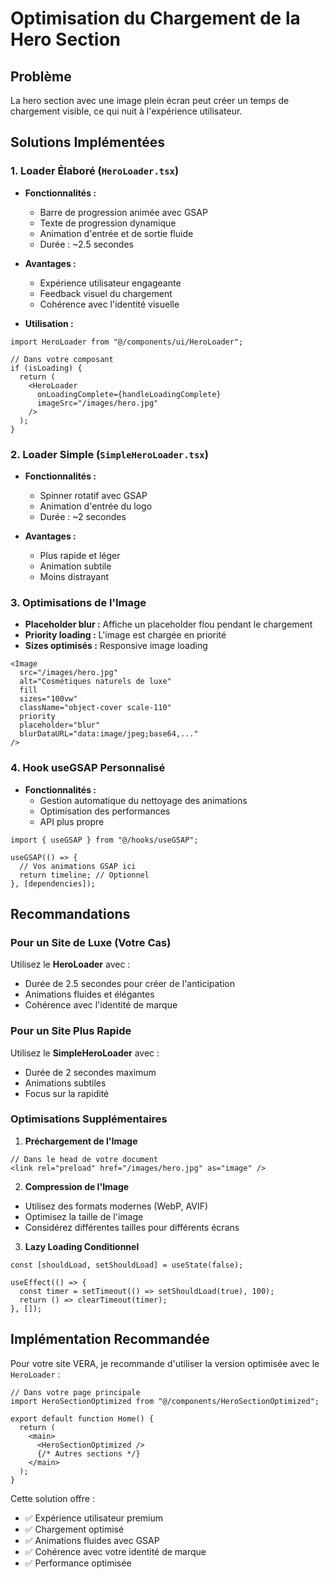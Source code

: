 # Optimisation du Chargement de la Hero Section

## Problème

La hero section avec une image plein écran peut créer un temps de chargement visible, ce qui nuit à l'expérience utilisateur.

## Solutions Implémentées

### 1. Loader Élaboré (`HeroLoader.tsx`)

- **Fonctionnalités :**
  - Barre de progression animée avec GSAP
  - Texte de progression dynamique
  - Animation d'entrée et de sortie fluide
  - Durée : ~2.5 secondes

- **Avantages :**
  - Expérience utilisateur engageante
  - Feedback visuel du chargement
  - Cohérence avec l'identité visuelle

- **Utilisation :**

```tsx
import HeroLoader from "@/components/ui/HeroLoader";

// Dans votre composant
if (isLoading) {
  return (
    <HeroLoader
      onLoadingComplete={handleLoadingComplete}
      imageSrc="/images/hero.jpg"
    />
  );
}
```

### 2. Loader Simple (`SimpleHeroLoader.tsx`)

- **Fonctionnalités :**
  - Spinner rotatif avec GSAP
  - Animation d'entrée du logo
  - Durée : ~2 secondes

- **Avantages :**
  - Plus rapide et léger
  - Animation subtile
  - Moins distrayant

### 3. Optimisations de l'Image

- **Placeholder blur :** Affiche un placeholder flou pendant le chargement
- **Priority loading :** L'image est chargée en priorité
- **Sizes optimisés :** Responsive image loading

```tsx
<Image
  src="/images/hero.jpg"
  alt="Cosmétiques naturels de luxe"
  fill
  sizes="100vw"
  className="object-cover scale-110"
  priority
  placeholder="blur"
  blurDataURL="data:image/jpeg;base64,..."
/>
```

### 4. Hook useGSAP Personnalisé

- **Fonctionnalités :**
  - Gestion automatique du nettoyage des animations
  - Optimisation des performances
  - API plus propre

```tsx
import { useGSAP } from "@/hooks/useGSAP";

useGSAP(() => {
  // Vos animations GSAP ici
  return timeline; // Optionnel
}, [dependencies]);
```

## Recommandations

### Pour un Site de Luxe (Votre Cas)

Utilisez le **HeroLoader** avec :

- Durée de 2.5 secondes pour créer de l'anticipation
- Animations fluides et élégantes
- Cohérence avec l'identité de marque

### Pour un Site Plus Rapide

Utilisez le **SimpleHeroLoader** avec :

- Durée de 2 secondes maximum
- Animations subtiles
- Focus sur la rapidité

### Optimisations Supplémentaires

1. **Préchargement de l'Image**

```tsx
// Dans le head de votre document
<link rel="preload" href="/images/hero.jpg" as="image" />
```

2. **Compression de l'Image**

- Utilisez des formats modernes (WebP, AVIF)
- Optimisez la taille de l'image
- Considérez différentes tailles pour différents écrans

3. **Lazy Loading Conditionnel**

```tsx
const [shouldLoad, setShouldLoad] = useState(false);

useEffect(() => {
  const timer = setTimeout(() => setShouldLoad(true), 100);
  return () => clearTimeout(timer);
}, []);
```

## Implémentation Recommandée

Pour votre site VERA, je recommande d'utiliser la version optimisée avec le `HeroLoader` :

```tsx
// Dans votre page principale
import HeroSectionOptimized from "@/components/HeroSectionOptimized";

export default function Home() {
  return (
    <main>
      <HeroSectionOptimized />
      {/* Autres sections */}
    </main>
  );
}
```

Cette solution offre :

- ✅ Expérience utilisateur premium
- ✅ Chargement optimisé
- ✅ Animations fluides avec GSAP
- ✅ Cohérence avec votre identité de marque
- ✅ Performance optimisée
